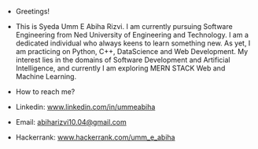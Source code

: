 - Greetings!
- This is Syeda Umm E Abiha Rizvi. I am currently pursuing Software Engineering from Ned University of Engineering and Technology. I am a dedicated individual who always keens to learn something new. As yet, I am practicing on Python, C++, DataScience and Web Development. My interest lies in the domains of Software Development and Artificial Intelligence, and currently I am exploring MERN STACK Web and Machine Learning. 


- How to reach me?
- Linkedin: www.linkedin.com/in/ummeabiha
- Email: abiharizvi10.04@gmail.com
- Hackerrank: www.hackerrank.com/umm_e_abiha

<!---
ummeabiha/ummeabiha is a ✨ special ✨ repository because its `README.md` (this file) appears on your GitHub profile.
You can click the Preview link to take a look at your changes.
--->
